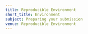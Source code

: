 ```yaml
---
title: Reproducible Environment
short_title: Environment
subject: Preparing your submission
venue: Reproducible Environment
---
```

